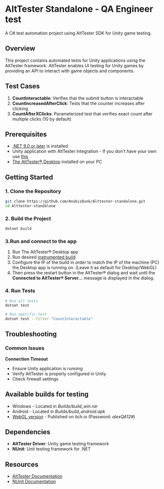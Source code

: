 # AltTester Standalone - QA Engineer test

A C# test automation project using AltTester SDK for Unity game testing.

## Overview

This project contains automated tests for Unity applications using the AltTester framework. AltTester enables UI testing for Unity games by providing an API to interact with game objects and components.

## Test Cases

1. **CountInteractable**: Verifies that the submit button is interactable
2. **CountIncreasedAfterClick**: Tests that the counter increases after clicking
3. **CountAfterXClicks**: Parameterized test that verifies exact count after multiple clicks (10 by default)

## Prerequisites

- [.NET 9.0 or later](https://dotnet.microsoft.com/en-us/download) is installed
- Unity application with AltTester integration - If you don't have your own use [this](#Available-builds-for-testing)
- [The AltTester® Desktop](https://alttester.com/downloads/) installed on your PC


## Getting Started

### 1. Clone the Repository
```bash
git clone https://github.com/AnubisDunk/Alttester-standalone.git
cd Alttester-standalone
```

### 2. Build the Project
```bash
dotnet build
```
### 3.Run and connect to the app
1. Run The AltTester® Desktop app
2. Run desired [instrumented build]((#Available-builds-for-testing))
3. Configure the IP of the build in order to match the IP of the machine (PC) the Desktop app is running on. (Leave it as default for Desktop/WebGL)
4. Then press the restart button in the AltTester® dialog and wait until the **Connected to AltTester® Server...** message is displayed in the dialog.

### 4. Run Tests
```bash
# Run all tests
dotnet test

# Run specific test
dotnet test --filter "CountInteractable"

```

## Troubleshooting

### Common Issues

**Connection Timeout**
- Ensure Unity application is running
- Verify AltTester is properly configured in Unity
- Check firewall settings

## Available builds for testing
- Windows - Located in *Builds/build_win.rar*
- Android - Located in *Builds/build_android.apk*
- [WebGL version](https://anubisdunk.itch.io/qa-test-estoty) - Published on itch.io (Password: *alexQA12#*)

## Dependencies

- **AltTester Driver**: Unity game testing framework
- **NUnit**: Unit testing framework for .NET

## Resources

- [AltTester Documentation](https://alttester.com/docs/)
- [NUnit Documentation](https://docs.nunit.org/)
